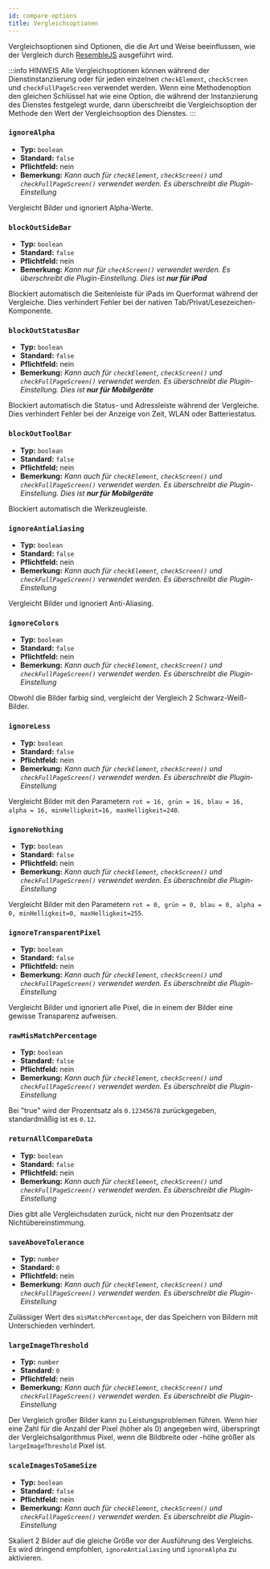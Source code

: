 ```yaml
---
id: compare-options
title: Vergleichsoptionen
---
```


Vergleichsoptionen sind Optionen, die die Art und Weise beeinflussen, wie der Vergleich durch [ResembleJS](https://github.com/Huddle/Resemble.js) ausgeführt wird.

:::info HINWEIS
Alle Vergleichsoptionen können während der Dienstinstanziierung oder für jeden einzelnen `checkElement`, `checkScreen` und `checkFullPageScreen` verwendet werden. Wenn eine Methodenoption den gleichen Schlüssel hat wie eine Option, die während der Instanziierung des Dienstes festgelegt wurde, dann überschreibt die Vergleichsoption der Methode den Wert der Vergleichsoption des Dienstes.
:::

### `ignoreAlpha`

- **Typ:** `boolean`
- **Standard:** `false`
- **Pflichtfeld:** nein
- **Bemerkung:** _Kann auch für `checkElement`, `checkScreen()` und `checkFullPageScreen()` verwendet werden. Es überschreibt die Plugin-Einstellung_

Vergleicht Bilder und ignoriert Alpha-Werte.

### `blockOutSideBar`

- **Typ:** `boolean`
- **Standard:** `false`
- **Pflichtfeld:** nein
- **Bemerkung:** _Kann nur für `checkScreen()` verwendet werden. Es überschreibt die Plugin-Einstellung. Dies ist **nur für iPad**_

Blockiert automatisch die Seitenleiste für iPads im Querformat während der Vergleiche. Dies verhindert Fehler bei der nativen Tab/Privat/Lesezeichen-Komponente.

### `blockOutStatusBar`

- **Typ:** `boolean`
- **Standard:** `false`
- **Pflichtfeld:** nein
- **Bemerkung:** _Kann auch für `checkElement`, `checkScreen()` und `checkFullPageScreen()` verwendet werden. Es überschreibt die Plugin-Einstellung. Dies ist **nur für Mobilgeräte**_

Blockiert automatisch die Status- und Adressleiste während der Vergleiche. Dies verhindert Fehler bei der Anzeige von Zeit, WLAN oder Batteriestatus.

### `blockOutToolBar`

- **Typ:** `boolean`
- **Standard:** `false`
- **Pflichtfeld:** nein
- **Bemerkung:** _Kann auch für `checkElement`, `checkScreen()` und `checkFullPageScreen()` verwendet werden. Es überschreibt die Plugin-Einstellung. Dies ist **nur für Mobilgeräte**_

Blockiert automatisch die Werkzeugleiste.

### `ignoreAntialiasing`

- **Typ:** `boolean`
- **Standard:** `false`
- **Pflichtfeld:** nein
- **Bemerkung:** _Kann auch für `checkElement`, `checkScreen()` und `checkFullPageScreen()` verwendet werden. Es überschreibt die Plugin-Einstellung_

Vergleicht Bilder und ignoriert Anti-Aliasing.

### `ignoreColors`

- **Typ:** `boolean`
- **Standard:** `false`
- **Pflichtfeld:** nein
- **Bemerkung:** _Kann auch für `checkElement`, `checkScreen()` und `checkFullPageScreen()` verwendet werden. Es überschreibt die Plugin-Einstellung_

Obwohl die Bilder farbig sind, vergleicht der Vergleich 2 Schwarz-Weiß-Bilder.

### `ignoreLess`

- **Typ:** `boolean`
- **Standard:** `false`
- **Pflichtfeld:** nein
- **Bemerkung:** _Kann auch für `checkElement`, `checkScreen()` und `checkFullPageScreen()` verwendet werden. Es überschreibt die Plugin-Einstellung_

Vergleicht Bilder mit den Parametern `rot = 16, grün = 16, blau = 16, alpha = 16, minHelligkeit=16, maxHelligkeit=240`.

### `ignoreNothing`

- **Typ:** `boolean`
- **Standard:** `false`
- **Pflichtfeld:** nein
- **Bemerkung:** _Kann auch für `checkElement`, `checkScreen()` und `checkFullPageScreen()` verwendet werden. Es überschreibt die Plugin-Einstellung_

Vergleicht Bilder mit den Parametern `rot = 0, grün = 0, blau = 0, alpha = 0, minHelligkeit=0, maxHelligkeit=255`.

### `ignoreTransparentPixel`

- **Typ:** `boolean`
- **Standard:** `false`
- **Pflichtfeld:** nein
- **Bemerkung:** _Kann auch für `checkElement`, `checkScreen()` und `checkFullPageScreen()` verwendet werden. Es überschreibt die Plugin-Einstellung_

Vergleicht Bilder und ignoriert alle Pixel, die in einem der Bilder eine gewisse Transparenz aufweisen.

### `rawMisMatchPercentage`

- **Typ:** `boolean`
- **Standard:** `false`
- **Pflichtfeld:** nein
- **Bemerkung:** _Kann auch für `checkElement`, `checkScreen()` und `checkFullPageScreen()` verwendet werden. Es überschreibt die Plugin-Einstellung_

Bei "true" wird der Prozentsatz als `0.12345678` zurückgegeben, standardmäßig ist es `0.12`.

### `returnAllCompareData`

- **Typ:** `boolean`
- **Standard:** `false`
- **Pflichtfeld:** nein
- **Bemerkung:** _Kann auch für `checkElement`, `checkScreen()` und `checkFullPageScreen()` verwendet werden. Es überschreibt die Plugin-Einstellung_

Dies gibt alle Vergleichsdaten zurück, nicht nur den Prozentsatz der Nichtübereinstimmung.

### `saveAboveTolerance`

- **Typ:** `number`
- **Standard:** `0`
- **Pflichtfeld:** nein
- **Bemerkung:** _Kann auch für `checkElement`, `checkScreen()` und `checkFullPageScreen()` verwendet werden. Es überschreibt die Plugin-Einstellung_

Zulässiger Wert des `misMatchPercentage`, der das Speichern von Bildern mit Unterschieden verhindert.

### `largeImageThreshold`

- **Typ:** `number`
- **Standard:** `0`
- **Pflichtfeld:** nein
- **Bemerkung:** _Kann auch für `checkElement`, `checkScreen()` und `checkFullPageScreen()` verwendet werden. Es überschreibt die Plugin-Einstellung_

Der Vergleich großer Bilder kann zu Leistungsproblemen führen.
Wenn hier eine Zahl für die Anzahl der Pixel (höher als 0) angegeben wird, überspringt der Vergleichsalgorithmus Pixel, wenn die Bildbreite oder -höhe größer als `largeImageThreshold` Pixel ist.

### `scaleImagesToSameSize`

- **Typ:** `boolean`
- **Standard:** `false`
- **Pflichtfeld:** nein
- **Bemerkung:** _Kann auch für `checkElement`, `checkScreen()` und `checkFullPageScreen()` verwendet werden. Es überschreibt die Plugin-Einstellung_

Skaliert 2 Bilder auf die gleiche Größe vor der Ausführung des Vergleichs. Es wird dringend empfohlen, `ignoreAntialiasing` und `ignoreAlpha` zu aktivieren.

